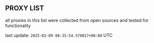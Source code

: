 ## PROXY LIST

all proxies in this list were collected from open sources and tested for functionality

last update: `2025-02-09 08:35:54.570017+00:00` UTC